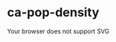 # ca-pop-density

<object type="image/svg+xml" data="https://raw.githubusercontent.com/orcutt989/d3js/9fe8c97dbdb18a6ca882e771a89222a1a6eacd25/ca-pop-density/ca-albers-color.svg">
  Your browser does not support SVG
</object>

